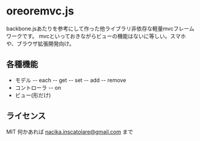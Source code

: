 oreoremvc.js
========

backbone.jsあたりを参考にして作った他ライブラリ非依存な軽量mvcフレームワークです。
mvcといっておきながらビューの機能はないに等しい。スマホや、ブラウザ拡張開発向け。

## 各種機能
- モデル
-- each
-- get
-- set
-- add
-- remove
- コントローラ
-- on
- ビュー(形だけ)

## ライセンス
MIT
何かあれば nacika.inscatolare@gmail.com まで